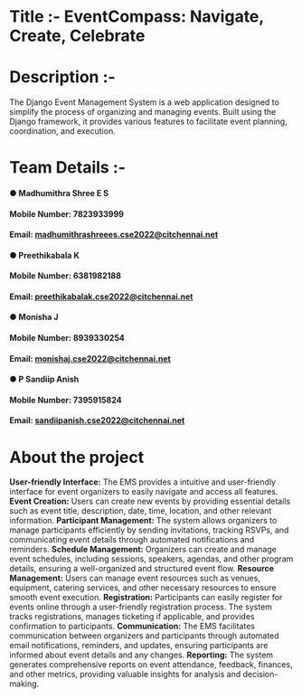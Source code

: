# Title :- EventCompass: Navigate, Create, Celebrate
# Description :-
The Django Event Management System is a web application designed to simplify the process of organizing and managing events. Built using the Django framework, it provides various features to facilitate event planning, coordination, and execution.
# Team Details :-
#### ● Madhumithra Shree E S
#### Mobile Number: 7823933999
#### Email: madhumithrashreees.cse2022@citchennai.net
#### ● Preethikabala K
#### Mobile Number: 6381982188
#### Email: preethikabalak.cse2022@citchennai.net
#### ● Monisha J
#### Mobile Number: 8939330254
#### Email: monishaj.cse2022@citchennai.net
#### ● P Sandiip Anish
#### Mobile Number: 7395915824
#### Email: sandiipanish.cse2022@citchennai.net
# About the project
**User-friendly Interface:** 
The EMS provides a intuitive and user-friendly interface for event organizers to easily navigate and access all features.
**Event Creation:** 
Users can create new events by providing essential details such as event title, description, date, time, location, and other relevant information.
**Participant Management:** 
The system allows organizers to manage participants efficiently by sending invitations, tracking RSVPs, and communicating event details through automated notifications and reminders.
**Schedule Management:** 
Organizers can create and manage event schedules, including sessions, speakers, agendas, and other program details, ensuring a well-organized and structured event flow.
**Resource Management:** 
Users can manage event resources such as venues, equipment, catering services, and other necessary resources to ensure smooth event execution.
**Registration:** 
Participants can easily register for events online through a user-friendly registration process. The system tracks registrations, manages ticketing if applicable, and provides confirmation to participants.
**Communication:** 
The EMS facilitates communication between organizers and participants through automated email notifications, reminders, and updates, ensuring participants are informed about event details and any changes.
**Reporting:** 
The system generates comprehensive reports on event attendance, feedback, finances, and other metrics, providing valuable insights for analysis and decision-making.
